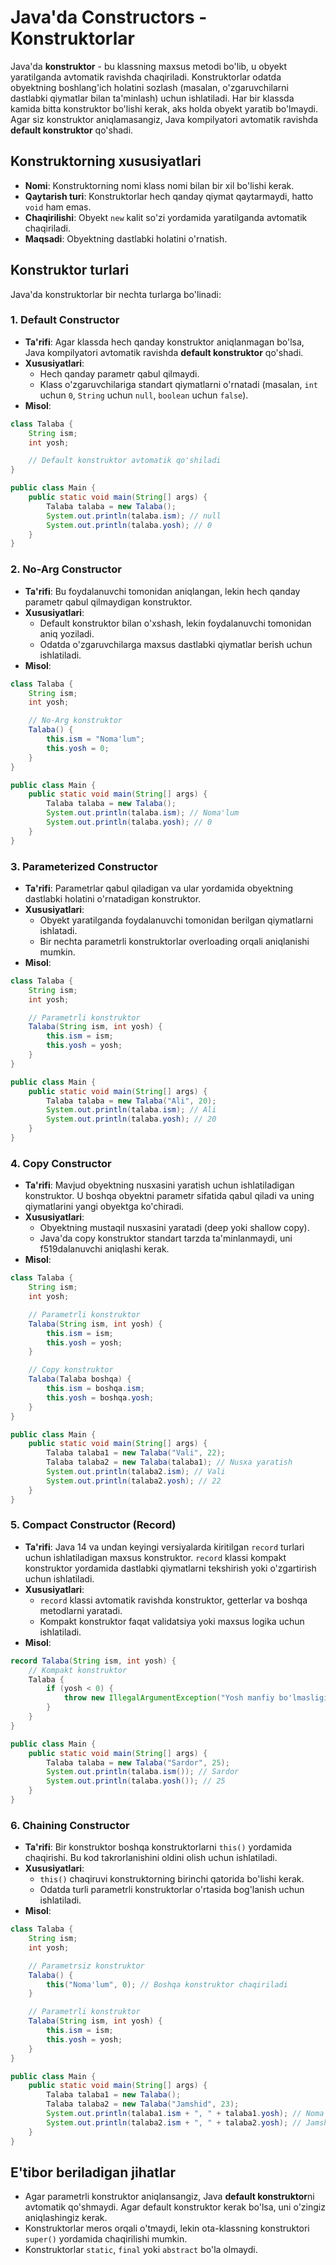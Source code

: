 # Java'da Constructors - Konstruktorlar

Java'da **konstruktor** - bu klassning maxsus metodi bo'lib, u obyekt yaratilganda avtomatik ravishda chaqiriladi. Konstruktorlar odatda obyektning boshlang'ich holatini sozlash (masalan, o'zgaruvchilarni dastlabki qiymatlar bilan ta'minlash) uchun ishlatiladi. Har bir klassda kamida bitta konstruktor bo'lishi kerak, aks holda obyekt yaratib bo'lmaydi. Agar siz konstruktor aniqlamasangiz, Java kompilyatori avtomatik ravishda **default konstruktor** qo'shadi.

## Konstruktorning xususiyatlari
- **Nomi**: Konstruktorning nomi klass nomi bilan bir xil bo'lishi kerak.
- **Qaytarish turi**: Konstruktorlar hech qanday qiymat qaytarmaydi, hatto `void` ham emas.
- **Chaqirilishi**: Obyekt `new` kalit so'zi yordamida yaratilganda avtomatik chaqiriladi.
- **Maqsadi**: Obyektning dastlabki holatini o'rnatish.

## Konstruktor turlari
Java'da konstruktorlar bir nechta turlarga bo'linadi:

### 1. Default Constructor
- **Ta'rifi**: Agar klassda hech qanday konstruktor aniqlanmagan bo'lsa, Java kompilyatori avtomatik ravishda **default konstruktor** qo'shadi.
- **Xususiyatlari**:
  - Hech qanday parametr qabul qilmaydi.
  - Klass o'zgaruvchilariga standart qiymatlarni o'rnatadi (masalan, `int` uchun `0`, `String` uchun `null`, `boolean` uchun `false`).
- **Misol**:
```java
class Talaba {
    String ism;
    int yosh;

    // Default konstruktor avtomatik qo'shiladi
}

public class Main {
    public static void main(String[] args) {
        Talaba talaba = new Talaba();
        System.out.println(talaba.ism); // null
        System.out.println(talaba.yosh); // 0
    }
}
```

### 2. No-Arg Constructor
- **Ta'rifi**: Bu foydalanuvchi tomonidan aniqlangan, lekin hech qanday parametr qabul qilmaydigan konstruktor.
- **Xususiyatlari**:
  - Default konstruktor bilan o'xshash, lekin foydalanuvchi tomonidan aniq yoziladi.
  - Odatda o'zgaruvchilarga maxsus dastlabki qiymatlar berish uchun ishlatiladi.
- **Misol**:
```java
class Talaba {
    String ism;
    int yosh;

    // No-Arg konstruktor
    Talaba() {
        this.ism = "Noma'lum";
        this.yosh = 0;
    }
}

public class Main {
    public static void main(String[] args) {
        Talaba talaba = new Talaba();
        System.out.println(talaba.ism); // Noma'lum
        System.out.println(talaba.yosh); // 0
    }
}
```

### 3. Parameterized Constructor
- **Ta'rifi**: Parametrlar qabul qiladigan va ular yordamida obyektning dastlabki holatini o'rnatadigan konstruktor.
- **Xususiyatlari**:
  - Obyekt yaratilganda foydalanuvchi tomonidan berilgan qiymatlarni ishlatadi.
  - Bir nechta parametrli konstruktorlar overloading orqali aniqlanishi mumkin.
- **Misol**:
```java
class Talaba {
    String ism;
    int yosh;

    // Parametrli konstruktor
    Talaba(String ism, int yosh) {
        this.ism = ism;
        this.yosh = yosh;
    }
}

public class Main {
    public static void main(String[] args) {
        Talaba talaba = new Talaba("Ali", 20);
        System.out.println(talaba.ism); // Ali
        System.out.println(talaba.yosh); // 20
    }
}
```

### 4. Copy Constructor
- **Ta'rifi**: Mavjud obyektning nusxasini yaratish uchun ishlatiladigan konstruktor. U boshqa obyektni parametr sifatida qabul qiladi va uning qiymatlarini yangi obyektga ko'chiradi.
- **Xususiyatlari**:
  - Obyektning mustaqil nusxasini yaratadi (deep yoki shallow copy).
  - Java'da copy konstruktor standart tarzda ta'minlanmaydi, uni f519dalanuvchi aniqlashi kerak.
- **Misol**:
```java
class Talaba {
    String ism;
    int yosh;

    // Parametrli konstruktor
    Talaba(String ism, int yosh) {
        this.ism = ism;
        this.yosh = yosh;
    }

    // Copy konstruktor
    Talaba(Talaba boshqa) {
        this.ism = boshqa.ism;
        this.yosh = boshqa.yosh;
    }
}

public class Main {
    public static void main(String[] args) {
        Talaba talaba1 = new Talaba("Vali", 22);
        Talaba talaba2 = new Talaba(talaba1); // Nusxa yaratish
        System.out.println(talaba2.ism); // Vali
        System.out.println(talaba2.yosh); // 22
    }
}
```

### 5. Compact Constructor (Record)
- **Ta'rifi**: Java 14 va undan keyingi versiyalarda kiritilgan `record` turlari uchun ishlatiladigan maxsus konstruktor. `record` klassi kompakt konstruktor yordamida dastlabki qiymatlarni tekshirish yoki o'zgartirish uchun ishlatiladi.
- **Xususiyatlari**:
  - `record` klassi avtomatik ravishda konstruktor, getterlar va boshqa metodlarni yaratadi.
  - Kompakt konstruktor faqat validatsiya yoki maxsus logika uchun ishlatiladi.
- **Misol**:
```java
record Talaba(String ism, int yosh) {
    // Kompakt konstruktor
    Talaba {
        if (yosh < 0) {
            throw new IllegalArgumentException("Yosh manfiy bo'lmasligi kerak!");
        }
    }
}

public class Main {
    public static void main(String[] args) {
        Talaba talaba = new Talaba("Sardor", 25);
        System.out.println(talaba.ism()); // Sardor
        System.out.println(talaba.yosh()); // 25
    }
}
```

### 6. Chaining Constructor
- **Ta'rifi**: Bir konstruktor boshqa konstruktorlarni `this()` yordamida chaqirishi. Bu kod takrorlanishini oldini olish uchun ishlatiladi.
- **Xususiyatlari**:
  - `this()` chaqiruvi konstruktorning birinchi qatorida bo'lishi kerak.
  - Odatda turli parametrli konstruktorlar o'rtasida bog'lanish uchun ishlatiladi.
- **Misol**:
```java
class Talaba {
    String ism;
    int yosh;

    // Parametrsiz konstruktor
    Talaba() {
        this("Noma'lum", 0); // Boshqa konstruktor chaqiriladi
    }

    // Parametrli konstruktor
    Talaba(String ism, int yosh) {
        this.ism = ism;
        this.yosh = yosh;
    }
}

public class Main {
    public static void main(String[] args) {
        Talaba talaba1 = new Talaba();
        Talaba talaba2 = new Talaba("Jamshid", 23);
        System.out.println(talaba1.ism + ", " + talaba1.yosh); // Noma'lum, 0
        System.out.println(talaba2.ism + ", " + talaba2.yosh); // Jamshid, 23
    }
}
```

## E'tibor beriladigan jihatlar
- Agar parametrli konstruktor aniqlansangiz, Java **default konstruktor**ni avtomatik qo'shmaydi. Agar default konstruktor kerak bo'lsa, uni o'zingiz aniqlashingiz kerak.
- Konstruktorlar meros orqali o'tmaydi, lekin ota-klassning konstruktori `super()` yordamida chaqirilishi mumkin.
- Konstruktorlar `static`, `final` yoki `abstract` bo'la olmaydi.
